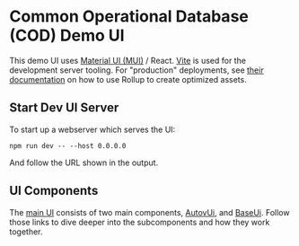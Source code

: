# Common Operational Database (COD) Demo UI

This demo UI uses [Material UI
(MUI)](https://mui.com/material-ui/getting-started/) / React.
[Vite](https://vitejs.dev/) is used for the development server tooling. For
"production" deployments, see [their documentation](https://vitejs.dev/guide/)
on how to use Rollup to create optimized assets.

## Start Dev UI Server
To start up a webserver which serves the UI:

```
npm run dev -- --host 0.0.0.0
```

And follow the URL shown in the output.

## UI Components

The [main UI](src/App.tsx) consists of two main components,
[AutovUi](src/autov/AutovUi.tsx), and [BaseUi](BaseUI). Follow those links to
dive deeper into the subcomponents and how they work together.

